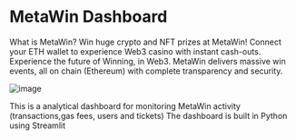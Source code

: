# MetaWin Dashboard

What is MetaWin?
Win huge crypto and NFT prizes at MetaWin! Connect your ETH wallet to experience Web3 casino with instant cash-outs. Experience the future of Winning, in Web3.
MetaWin delivers massive win events, all on chain (Ethereum) with complete transparency and security.

![image](https://github.com/alessio9567/metawin-streamlit-dashboard/assets/45591868/a1e8f150-5228-4fa7-855c-8d19facb0a3e)

This is a analytical dashboard for monitoring MetaWin activity (transactions,gas fees, users and tickets) 
The dashboard is built in Python using Streamlit

